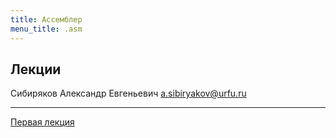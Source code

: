 ```yaml
---
title: Ассемблер
menu_title: .asm
---
```


## Лекции

Сибиряков Александр Евгеньевич a.sibiryakov@urfu.ru

---

[Первая лекция](lectures/1)


